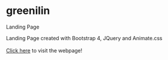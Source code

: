 # greenilin
Landing Page

Landing Page created with Bootstrap 4, JQuery and Animate.css
<br>
<br>
[Click here](https://jovanailin.github.io/greenilin/) to visit the webpage!
